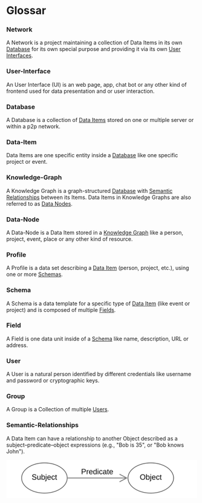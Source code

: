 # Glossar
### Network
A Network is a project maintaining a collection of Data Items in its own [Database](#database) for its own special purpose and providing it via its own [User Interfaces](#User-Interface).
### User-Interface
An User Interface (UI) is an web page, app, chat bot or any other kind of frontend used for data presentation and or user interaction.
### Database
A Database is a collection of [Data Items](#Data-Item) stored on one or multiple server or within a p2p network.
### Data-Item
Data Items are one specific entity inside a [Database](#database) like one specific project or event.
### Knowledge-Graph
A Knowledge Graph is a graph-structured [Database](#Database) with [Semantic Relationships](#Semantic) between its Items. Data Items in Knowledge Graphs are also referred to as [Data Nodes](#Data-Node).
### Data-Node
A Data-Node is a Data Item stored in a [Knowledge Graph](#Knowledge%20Graph) like a person, project, event, place or any other kind of resource.
### Profile
A Profile is a data set describing a [Data Item](#Data-Item) (person, project, etc.), using one or more [Schemas](#Schema).
### Schema
A Schema is a data template for a specific type of [Data Item](#Data-Item) (like event or project) and is composed of multiple [Fields](#Filed).
### Field
A Field is one data unit inside of a [Schema](#Schema) like name, description, URL or address.
### User
A User is a natural person identified by different credentials like username and password or cryptographic keys.
### Group
A Group is a Collection of multiple [Users](#User).
### Semantic-Relationships
A Data Item can have a relationship to another Object described as a subject–predicate–object expressions (e.g., "Bob is 35", or "Bob knows John").

![](Pasted%20image%2020231217105448.png)